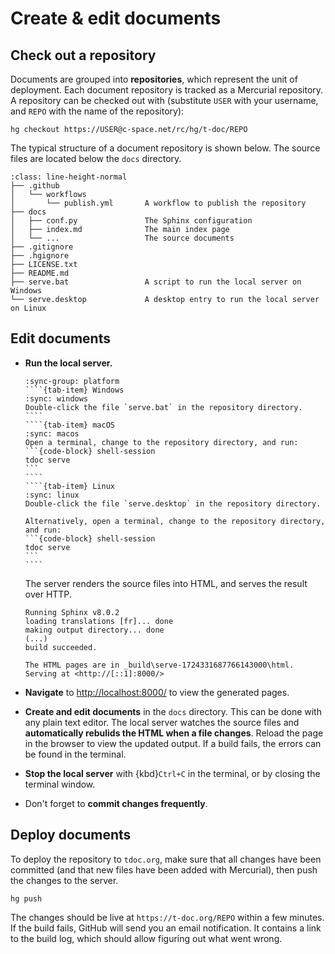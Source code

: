 <!-- Copyright 2024 Caroline Blank <caro@c-space.org> -->
<!-- Copyright 2024 Remy Blank <remy@c-space.org> -->
<!-- SPDX-License-Identifier: MIT -->

# Create & edit documents

## Check out a repository

Documents are grouped into **repositories**, which represent the unit of
deployment. Each document repository is tracked as a Mercurial repository. A
repository can be checked out with (substitute `USER` with your username, and
`REPO` with the name of the repository):

```{code-block} shell-session
hg checkout https://USER@c-space.net/rc/hg/t-doc/REPO
```

The typical structure of a document repository is shown below. The source files
are located below the `docs` directory.

```{code-block}
:class: line-height-normal
├── .github
│   └── workflows
│       └── publish.yml       A workflow to publish the repository
├── docs
│   ├── conf.py               The Sphinx configuration
│   ├── index.md              The main index page
│   └── ...                   The source documents
├── .gitignore
├── .hgignore
├── LICENSE.txt
├── README.md
├── serve.bat                 A script to run the local server on Windows
└── serve.desktop             A desktop entry to run the local server on Linux
```

## Edit documents

- **Run the local server.**

  `````{tab-set}
  :sync-group: platform
  ````{tab-item} Windows
  :sync: windows
  Double-click the file `serve.bat` in the repository directory.
  ````
  ````{tab-item} macOS
  :sync: macos
  Open a terminal, change to the repository directory, and run:
  ```{code-block} shell-session
  tdoc serve
  ```
  ````
  ````{tab-item} Linux
  :sync: linux
  Double-click the file `serve.desktop` in the repository directory.

  Alternatively, open a terminal, change to the repository directory, and run:
  ```{code-block} shell-session
  tdoc serve
  ```
  ````
  `````

  The server renders the source files into HTML, and serves the result over
  HTTP.

  ```{code-block} text
  Running Sphinx v8.0.2
  loading translations [fr]... done
  making output directory... done
  (...)
  build succeeded.

  The HTML pages are in _build\serve-1724331687766143000\html.
  Serving at <http://[::1]:8000/>
  ```

- **Navigate** to [http://localhost:8000/](http://localhost:8000/) to view the
  generated pages.

- **Create and edit documents** in the `docs` directory. This can be done with
  any plain text editor. The local server watches the source files and
  **automatically rebulids the HTML when a file changes**. Reload the page in
  the browser to view the updated output. If a build fails, the errors can be
  found in the terminal.

- **Stop the local server** with {kbd}`Ctrl+C` in the terminal, or by closing
  the terminal window.

- Don't forget to **commit changes frequently**.

## Deploy documents

To deploy the repository to `tdoc.org`, make sure that all changes have been
committed (and that new files have been added with Mercurial), then push the
changes to the server.

```{code-block} shell-session
hg push
```

The changes should be live at `https://t-doc.org/REPO` within a few minutes. If
the build fails, GitHub will send you an email notification. It contains a link
to the build log, which should allow figuring out what went wrong.
